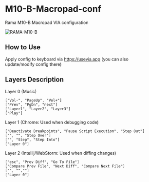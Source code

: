 # M10-B-Macropad-conf
Rama M10-B Macropad VIA configuration

![RAMA-M10-B](https://user-images.githubusercontent.com/160072/216480593-e9470a1c-ed31-4fab-8cfc-23f65fa8a505.jpg)

## How to Use
Apply config to keyboard via https://usevia.app (you can also update/modify config there)

## Layers Description
Layer 0 (Music)
```
["Vol-", "PageUp", "Vol+"]
["Prev", "PgDn", "next"]
["Layer1", "Layer2", "Layer3"]
["Play"]
```

Layer 1 (Chrome: Used when debugging code)
```
["Deactivate Breakpoints", "Pause Script Execution", "Step Out"]
["", "", "Step Over"]
["", "Step", "Step Into"]
["Layer 0"]
```

Layer 2 (Intellij/WebStorm: Used when diffing changes)
```
["esc", "Prev Diff", "Go To File"]
["Compare Prev File", "Next Diff", "Compare Next File"]
["", "",""]
["Layer 0"]
```
